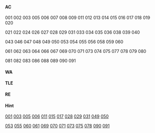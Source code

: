 #### AC

001 002 003 005 006 007 008 009 011 012 013 014 015 016 017 018 019 020

021 022 024 026 027 028 029 031 033 034 035 036 038 039 040

043 046 047 048 049 050 053 054 055 056 058 059 060

061 062 063 064 066 067 069 070 071 073 074 075 077 078 079 080

081 082 083 086 088 089 090 091

#### WA

#### TLE

#### RE

#### Hint

[001](https://github.com/Sylvanuszhy/LeetCode/blob/master/001/README.md) [003](https://github.com/Sylvanuszhy/LeetCode/blob/master/003/README.md) [005](https://github.com/Sylvanuszhy/LeetCode/blob/master/005/README.md) [006](https://github.com/Sylvanuszhy/LeetCode/blob/master/006/README.md) [011](https://github.com/Sylvanuszhy/LeetCode/blob/master/011/README.md) [015](https://github.com/Sylvanuszhy/LeetCode/blob/master/015/README.md) [017](https://github.com/Sylvanuszhy/LeetCode/blob/master/017/README.md) [028](https://github.com/Sylvanuszhy/LeetCode/blob/master/028/README.md) [029](https://github.com/Sylvanuszhy/LeetCode/blob/master/029/README.md) [031](https://github.com/Sylvanuszhy/LeetCode/blob/master/031/README.md) [049](https://github.com/Sylvanuszhy/LeetCode/blob/master/049/README.md) [050](https://github.com/Sylvanuszhy/LeetCode/blob/master/050/README.md) 

[053](https://github.com/Sylvanuszhy/LeetCode/blob/master/053/README.md) [055](https://github.com/Sylvanuszhy/LeetCode/blob/master/055/README.md) [060](https://github.com/Sylvanuszhy/LeetCode/blob/master/060/README.md) [061](https://github.com/Sylvanuszhy/LeetCode/blob/master/061/README.md) [069](https://github.com/Sylvanuszhy/LeetCode/blob/master/069/README.md) [070](https://github.com/Sylvanuszhy/LeetCode/blob/master/070/README.md) [071](https://github.com/Sylvanuszhy/LeetCode/blob/master/071/README.md) [073](https://github.com/Sylvanuszhy/LeetCode/blob/master/073/README.md) [075](https://github.com/Sylvanuszhy/LeetCode/blob/master/075/README.md) [078](https://github.com/Sylvanuszhy/LeetCode/blob/master/078/README.md) [090](https://github.com/Sylvanuszhy/LeetCode/blob/master/090/README.md) [091](https://github.com/Sylvanuszhy/LeetCode/blob/master/091/README.md) 